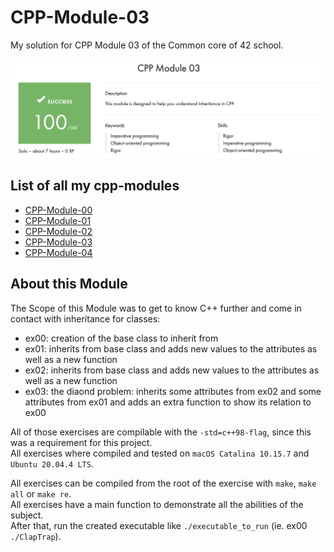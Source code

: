 # CPP-Module-03

My solution for CPP Module 03 of the Common core of 42 school.

![result](https://github.com/tblaase/CPP-Module-03/blob/main/readme_additions/result.png)

## List of all my cpp-modules

- [CPP-Module-00](https://github.com/tblaase/CPP-Module-00)
- [CPP-Module-01](https://github.com/tblaase/CPP-Module-01)
- [CPP-Module-02](https://github.com/tblaase/CPP-Module-02)
- [CPP-Module-03](https://github.com/tblaase/CPP-Module-03)
- [CPP-Module-04](https://github.com/tblaase/CPP-Module-04)
<!--- [CPP-Module-05](https://github.com/tblaase/CPP-Module-05)
- [CPP-Module-06](https://github.com/tblaase/CPP-Module-06)
- [CPP-Module-07](https://github.com/tblaase/CPP-Module-07)
- [CPP-Module-08](https://github.com/tblaase/CPP-Module-08)-->


## About this Module
The Scope of this Module was to get to know C++ further and come in contact with inheritance for classes:
- ex00: creation of the base class to inherit from
- ex01: inherits from base class and adds new values to the attributes as well as a new function
- ex02: inherits from base class and adds new values to the attributes as well as a new function
- ex03: the diaond problem: inherits some attributes from ex02 and some attributes from ex01 and adds an extra function to show its relation to ex00


All of those exercises are compilable with the `-std=c++98-flag`, since this was a requirement for this project.<br>
All exercises where compiled and tested on `macOS Catalina 10.15.7` and `Ubuntu 20.04.4 LTS`.


All exercises can be compiled from the root of the exercise with `make`, `make all` or `make re`.<br>
All exercises have a main function to demonstrate all the abilities of the subject.<br>
After that, run the created executable like `./executable_to_run` (ie. ex00 `./ClapTrap`).<br>
